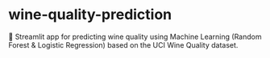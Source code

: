 # wine-quality-prediction
🍷 Streamlit app for predicting wine quality using Machine Learning (Random Forest &amp; Logistic Regression) based on the UCI Wine Quality dataset.
